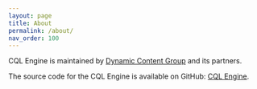 ```yaml
---
layout: page
title: About
permalink: /about/
nav_order: 100
---
```


CQL Engine is maintained by [Dynamic Content Group](https://www.dynamiccontentgroup.com) and its partners.

The source code for the CQL Engine is available on GitHub:
[CQL Engine](https://github.com/DBCG/cql_engine).
